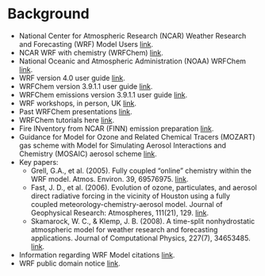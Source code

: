 # Background
- National Center for Atmospheric Research (NCAR) Weather Research and Forecasting (WRF) Model Users [link](http://www2.mmm.ucar.edu/wrf/users/).
- NCAR WRF with chemistry (WRFChem) [link](https://www2.acom.ucar.edu/wrf-chem).  
- National Oceanic and Atmospheric Administration (NOAA) WRFChem [link](https://ruc.noaa.gov/wrf/wrf-chem/).  
- WRF version 4.0 user guide [link](https://www2.mmm.ucar.edu/wrf/users/docs/user_guide_V4/WRFUsersGuide_july2018_tutorial.pdf).  
- WRFChem version 3.9.1.1 user guide [link](https://ruc.noaa.gov/wrf/wrf-chem/Users_guide.pdf).  
- WRFChem emissions version 3.9.1.1 user guide [link](https://ruc.noaa.gov/wrf/wrf-chem/Emission_guide.pdf).  
- WRF workshops, in person, UK [link](https://www.ncas.ac.uk/index.php/en/wrf-tutorials).  
- Past WRFChem presentations [link](http://www2.mmm.ucar.edu/wrf/users/workshops/).  
- WRFChem tutorials here [link](https://ruc.noaa.gov/wrf/wrf-chem/tutorialexercises.htm).  
- Fire INventory from NCAR (FINN) emission preparation [link](https://github.com/wrfchem-leeds/WRFotron/blob/master/guides/FINN_Emiss_prep_MOZART.pdf).  
- Guidance for Model for Ozone and Related Chemical Tracers (MOZART) gas scheme with Model for Simulating Aerosol Interactions and Chemistry (MOSAIC) aerosol scheme [link](https://github.com/wrfchem-leeds/WRFotron/blob/master/guides/MOZART_MOSAIC_V3.6.readme_dec2016.pdf). 
- Key papers:  
  - Grell, G.A., et al. (2005). Fully coupled “online” chemistry within the WRF model. Atmos. Environ. 39, 69576975. [link](https://doi.org/10.1016/j.atmosenv.2005.04.027).  
  - Fast, J. D., et al. (2006). Evolution of ozone, particulates, and aerosol direct radiative forcing in the vicinity of Houston using a fully coupled meteorology-chemistry-aerosol model. Journal of Geophysical Research: Atmospheres, 111(21), 129. [link](https://doi.org/10.1029/2005JD006721).  
  - Skamarock, W. C., & Klemp, J. B. (2008). A time-split nonhydrostatic atmospheric model for weather research and forecasting applications. Journal of Computational Physics, 227(7), 34653485. [link](https://doi.org/10.1016/j.jcp.2007.01.037).  
- Information regarding WRF Model citations [link](http://www2.mmm.ucar.edu/wrf/users/citing_wrf.html).  
- WRF public domain notice [link](http://www2.mmm.ucar.edu/wrf/users/public.html).


